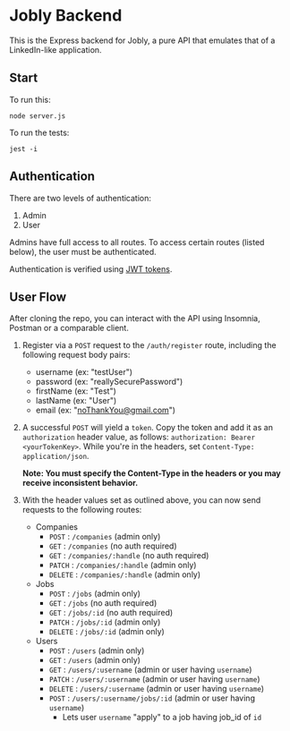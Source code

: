 # Jobly Backend

This is the Express backend for Jobly, a pure API that emulates that of a LinkedIn-like application.

## Start

To run this:

    node server.js

To run the tests:

    jest -i

## Authentication

There are two levels of authentication:

1. Admin
2. User

Admins have full access to all routes. To access certain routes (listed below), the user must be authenticated.

Authentication is verified using [JWT tokens](https://jwt.io/).

## User Flow

After cloning the repo, you can interact with the API using Insomnia, Postman or a comparable client.

1. Register via a `POST` request to the `/auth/register` route, including the following request body pairs:
   - username (ex: "testUser")
   - password (ex: "reallySecurePassword")
   - firstName (ex: "Test")
   - lastName (ex: "User")
   - email (ex: "noThankYou@gmail.com")
2. A successful `POST` will yield a `token`. Copy the token and add it as an `authorization` header value, as follows: `authorization: Bearer <yourTokenKey>`. While you're in the headers, set `Content-Type: application/json`.

   **Note: You must specify the Content-Type in the headers or you may receive inconsistent behavior.**

3. With the header values set as outlined above, you can now send requests to the following routes:
   - Companies
     - `POST` : `/companies` (admin only)
     - `GET` : `/companies` (no auth required)
     - `GET` : `/companies/:handle` (no auth required)
     - `PATCH` : `/companies/:handle` (admin only)
     - `DELETE` : `/companies/:handle` (admin only)
   - Jobs
     - `POST` : `/jobs` (admin only)
     - `GET` : `/jobs` (no auth required)
     - `GET` : `/jobs/:id` (no auth required)
     - `PATCH` : `/jobs/:id` (admin only)
     - `DELETE` : `/jobs/:id` (admin only)
   - Users
     - `POST` : `/users` (admin only)
     - `GET` : `/users` (admin only)
     - `GET` : `/users/:username` (admin or user having `username`)
     - `PATCH` : `/users/:username` (admin or user having `username`)
     - `DELETE` : `/users/:username` (admin or user having `username`)
     - `POST` : `/users/:username/jobs/:id` (admin or user having `username`)
       - Lets user `username` "apply" to a job having job_id of `id`
